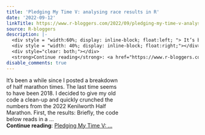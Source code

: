 ```yaml
---
title: 'Pledging My Time V: analysing race results in R'
date: '2022-09-12'
linkTitle: https://www.r-bloggers.com/2022/09/pledging-my-time-v-analysing-race-results-in-r/
source: R-bloggers
description: |-
  <div style = "width:60%; display: inline-block; float:left; "> It’s been a while since I posted a breakdown of half marathon times. The last time seems to have been 2018. I decided to give my old code a clean-up and quickly crunched the numbers from the 2022 Kenilworth Half Marathon. First, the results: Briefly, the code below reads in a ...</div>
  <div style = "width: 40%; display: inline-block; float:right;"></div>
  <div style="clear: both;"></div>
  <strong>Continue reading</strong>: <a href="https://www.r-bloggers.com/2022/09/pledging-my-time-v-analysing-race-results-in-r/">Pledging My Time V: ...
disable_comments: true
---
```

<div style = "width:60%; display: inline-block; float:left; "> It’s been a while since I posted a breakdown of half marathon times. The last time seems to have been 2018. I decided to give my old code a clean-up and quickly crunched the numbers from the 2022 Kenilworth Half Marathon. First, the results: Briefly, the code below reads in a ...</div>
<div style = "width: 40%; display: inline-block; float:right;"></div>
<div style="clear: both;"></div>
<strong>Continue reading</strong>: <a href="https://www.r-bloggers.com/2022/09/pledging-my-time-v-analysing-race-results-in-r/">Pledging My Time V: ...